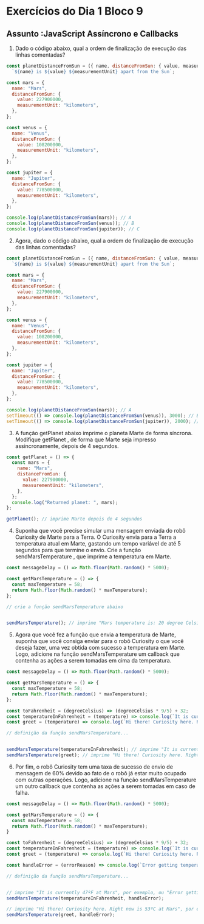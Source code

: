 # Exercícios do Dia 1 Bloco 9
## Assunto :JavaScript Assíncrono e Callbacks
1. Dado o código abaixo, qual a ordem de finalização de execução das linhas comentadas?
``` javascript
const planetDistanceFromSun = ({ name, distanceFromSun: { value, measurementUnit } }) =>
  `${name} is ${value} ${measurementUnit} apart from the Sun`;

const mars = {
  name: "Mars",
  distanceFromSun: {
    value: 227900000,
    measurementUnit: "kilometers",
  },
};

const venus = {
  name: "Venus",
  distanceFromSun: {
    value: 108200000,
    measurementUnit: "kilometers",
  },
};

const jupiter = {
  name: "Jupiter",
  distanceFromSun: {
    value: 778500000,
    measurementUnit: "kilometers",
  },
};

console.log(planetDistanceFromSun(mars)); // A
console.log(planetDistanceFromSun(venus)); // B
console.log(planetDistanceFromSun(jupiter)); // C
```
2. Agora, dado o código abaixo, qual a ordem de finalização de execução das linhas comentadas?
``` javascript
const planetDistanceFromSun = ({ name, distanceFromSun: { value, measurementUnit } }) =>
  `${name} is ${value} ${measurementUnit} apart from the Sun`;

const mars = {
  name: "Mars",
  distanceFromSun: {
    value: 227900000,
    measurementUnit: "kilometers",
  },
};

const venus = {
  name: "Venus",
  distanceFromSun: {
    value: 108200000,
    measurementUnit: "kilometers",
  },
};

const jupiter = {
  name: "Jupiter",
  distanceFromSun: {
    value: 778500000,
    measurementUnit: "kilometers",
  },
};

console.log(planetDistanceFromSun(mars)); // A
setTimeout(() => console.log(planetDistanceFromSun(venus)), 3000); // B
setTimeout(() => console.log(planetDistanceFromSun(jupiter)), 2000); // C
```
3. A função getPlanet abaixo imprime o planeta Marte de forma síncrona. Modifique getPlanet , de forma que Marte seja impresso assincronamente, depois de 4 segundos.
``` javascript
const getPlanet = () => {
  const mars = {
    name: "Mars",
    distanceFromSun: {
      value: 227900000,
      measurementUnit: "kilometers",
    },
  };
  console.log("Returned planet: ", mars);
};

getPlanet(); // imprime Marte depois de 4 segundos
```
4. Suponha que você precise simular uma mensagem enviada do robô Curiosity de Marte para a Terra. O Curiosity envia para a Terra a temperatura atual em Marte, gastando um tempo variável de até 5 segundos para que termine o envio. Crie a função sendMarsTemperature , que imprime a temperatura em Marte.
``` javascript
const messageDelay = () => Math.floor(Math.random() * 5000);

const getMarsTemperature = () => {
  const maxTemperature = 58;
  return Math.floor(Math.random() * maxTemperature);
};

// crie a função sendMarsTemperature abaixo


sendMarsTemperature(); // imprime "Mars temperature is: 20 degree Celsius", por exemplo
```
5. Agora que você fez a função que envia a temperatura de Marte, suponha que você consiga enviar para o robô Curiosity o que você deseja fazer, uma vez obtida com sucesso a temperatura em Marte. Logo, adicione na função sendMarsTemperature um callback que contenha as ações a serem tomadas em cima da temperatura.
``` javascript
const messageDelay = () => Math.floor(Math.random() * 5000);

const getMarsTemperature = () => {
  const maxTemperature = 58;
  return Math.floor(Math.random() * maxTemperature);
};

const toFahrenheit = (degreeCelsius) => (degreeCelsius * 9/5) + 32;
const temperatureInFahrenheit = (temperature) => console.log(`It is currently ${toFahrenheit(temperature)}ºF at Mars`);
const greet = (temperature) => console.log(`Hi there! Curiosity here. Right now is ${temperature}ºC at Mars`);

// definição da função sendMarsTemperature...


sendMarsTemperature(temperatureInFahrenheit); // imprime "It is currently 47ºF at Mars", por exemplo
sendMarsTemperature(greet); // imprime "Hi there! Curiosity here. Right now is 53ºC at Mars", por exemplo
```
6. Por fim, o robô Curiosity tem uma taxa de sucesso de envio de mensagem de 60% devido ao fato de o robô já estar muito ocupado com outras operações. Logo, adicione na função sendMarsTemperature um outro callback que contenha as ações a serem tomadas em caso de falha.
``` javascript
const messageDelay = () => Math.floor(Math.random() * 5000);

const getMarsTemperature = () => {
  const maxTemperature = 58;
  return Math.floor(Math.random() * maxTemperature);
}

const toFahrenheit = (degreeCelsius) => (degreeCelsius * 9/5) + 32;
const temperatureInFahrenheit = (temperature) => console.log(`It is currently ${toFahrenheit(temperature)}ºF at Mars`);
const greet = (temperature) => console.log(`Hi there! Curiosity here. Right now is ${temperature}ºC at Mars`);

const handleError = (errorReason) => console.log(`Error getting temperature: ${errorReason}`);

// definição da função sendMarsTemperature...


// imprime "It is currently 47ºF at Mars", por exemplo, ou "Error getting temperature: Robot is busy"
sendMarsTemperature(temperatureInFahrenheit, handleError);

// imprime "Hi there! Curiosity here. Right now is 53ºC at Mars", por exemplo, ou "Error getting temperature: Robot is busy"
sendMarsTemperature(greet, handleError);
```
